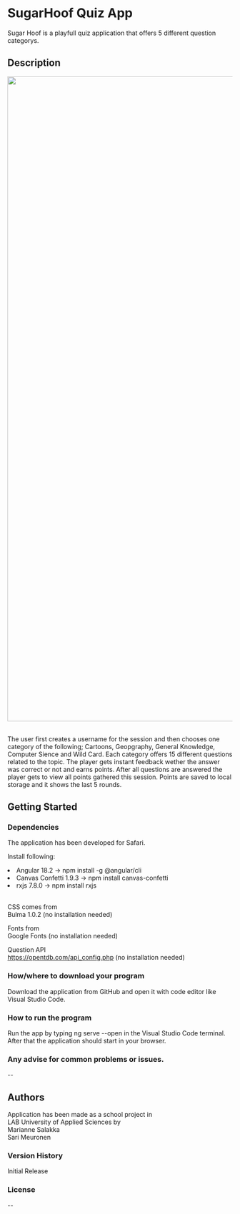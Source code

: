 <h1>SugarHoof Quiz App</h1>

Sugar Hoof is a playfull quiz application that offers 5 different question categorys.

<h2>Description</h2>

<center><img width="1445" alt="Näyttökuva 2025-02-14 kello 11 09 44" src="https://github.com/user-attachments/assets/6278eb9d-b818-497f-80a6-a43cdbdd2f96" />
</center><br>

The user first creates a username for the session and then chooses one category of the following; Cartoons, Geopgraphy, General Knowledge, Computer Sience and Wild Card. 
Each category offers 15 different questions related to the topic. The player gets instant feedback wether the answer was correct or not and earns points. After all questions are answered the player gets to view all points gathered this session. Points are saved to local storage and it shows the last 5 rounds. 



<h2>Getting Started</h2>

<h3>Dependencies</h3>

The application has been developed for Safari.

Install following:
<li>Angular 18.2 -> npm install -g @angular/cli</li>
<li>Canvas Confetti 1.9.3 -> npm install canvas-confetti</li>
<li>rxjs 7.8.0 -> npm install rxjs</li><br>


CSS comes from<br>
Bulma 1.0.2 (no installation needed)<br>

Fonts from<br>
Google Fonts (no installation needed)<br>

Question API<br>
https://opentdb.com/api_config.php (no installation needed)

<h3>How/where to download your program</h3>

Download the application from GitHub and open it with code editor like Visual Studio Code.

<h3>How to run the program</h3>

Run the app by typing ng serve --open in the Visual Studio Code terminal.<br>
After that the application should start in your browser.

<h3>Any advise for common problems or issues.</h3>

--

<h2>Authors</h2>

Application has been made as a school project in<br>
LAB University of Applied Sciences by<br>
Marianne Salakka<br>
Sari Meuronen<br>


<h3>Version History</h3>

Initial Release

<h3>License</h3>

--


